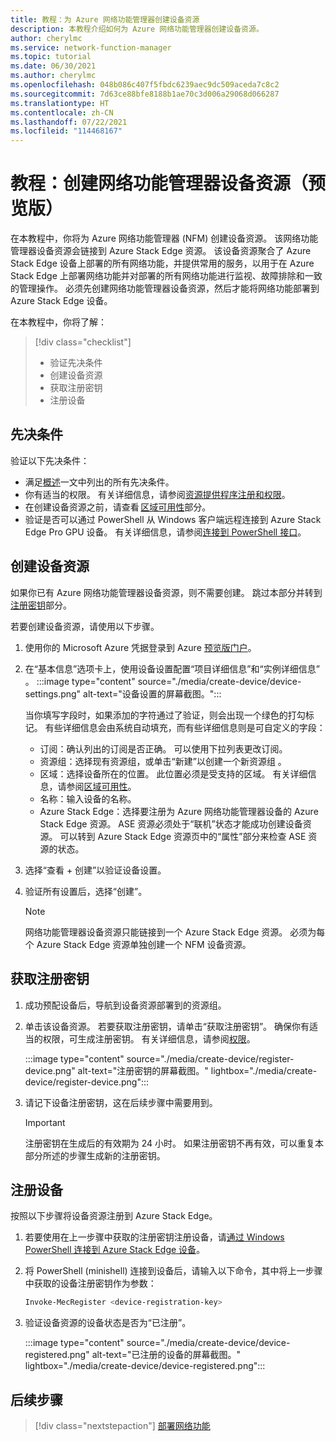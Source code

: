 ```yaml
---
title: 教程：为 Azure 网络功能管理器创建设备资源
description: 本教程介绍如何为 Azure 网络功能管理器创建设备资源。
author: cherylmc
ms.service: network-function-manager
ms.topic: tutorial
ms.date: 06/30/2021
ms.author: cherylmc
ms.openlocfilehash: 048b086c407f5fbdc6239aec9dc509aceda7c8c2
ms.sourcegitcommit: 7d63ce88bfe8188b1ae70c3d006a29068d066287
ms.translationtype: HT
ms.contentlocale: zh-CN
ms.lasthandoff: 07/22/2021
ms.locfileid: "114468167"
---
```

# <a name="tutorial-create-a-network-function-manager-device-resource-preview"></a>教程：创建网络功能管理器设备资源（预览版）

在本教程中，你将为 Azure 网络功能管理器 (NFM) 创建设备资源。 该网络功能管理器设备资源会链接到 Azure Stack Edge 资源。 该设备资源聚合了 Azure Stack Edge 设备上部署的所有网络功能，并提供常用的服务，以用于在 Azure Stack Edge 上部署网络功能并对部署的所有网络功能进行监视、故障排除和一致的管理操作。 必须先创建网络功能管理器设备资源，然后才能将网络功能部署到 Azure Stack Edge 设备。

在本教程中，你将了解：

> [!div class="checklist"]
> * 验证先决条件
> * 创建设备资源
> * 获取注册密钥
> * 注册设备

## <a name="prerequisites"></a><a name="pre"></a>先决条件

验证以下先决条件：

* 满足[概述](overview.md#prereq)一文中列出的所有先决条件。
* 你有适当的权限。 有关详细信息，请参阅[资源提供程序注册和权限](overview.md#permissions)。
* 在创建设备资源之前，请查看 [区域可用性](overview.md#regions)部分。
* 验证是否可以通过 PowerShell 从 Windows 客户端远程连接到 Azure Stack Edge Pro GPU 设备。 有关详细信息，请参阅[连接到 PowerShell 接口](../databox-online/azure-stack-edge-gpu-connect-powershell-interface.md#connect-to-the-powershell-interface)。

## <a name="create-a-device-resource"></a><a name="create"></a>创建设备资源

如果你已有 Azure 网络功能管理器设备资源，则不需要创建。 跳过本部分并转到[注册密钥](#key)部分。

若要创建设备资源，请使用以下步骤。

1. 使用你的 Microsoft Azure 凭据登录到 Azure [预览版门户](https://aka.ms/AzureNetworkFunctionManager)。

1. 在“基本信息”选项卡上，使用设备设置配置“项目详细信息”和“实例详细信息”  。
   :::image type="content" source="./media/create-device/device-settings.png" alt-text="设备设置的屏幕截图。":::

   当你填写字段时，如果添加的字符通过了验证，则会出现一个绿色的打勾标记。 有些详细信息会由系统自动填充，而有些详细信息则是可自定义的字段：

   * 订阅：确认列出的订阅是否正确。 可以使用下拉列表更改订阅。
   * 资源组：选择现有资源组，或单击“新建”以创建一个新资源组 。
   * 区域：选择设备所在的位置。 此位置必须是受支持的区域。 有关详细信息，请参阅[区域可用性](overview.md#regions)。
   * 名称：输入设备的名称。
   * Azure Stack Edge：选择要注册为 Azure 网络功能管理器设备的 Azure Stack Edge 资源。 ASE 资源必须处于“联机”状态才能成功创建设备资源。 可以转到 Azure Stack Edge 资源页中的“属性”部分来检查 ASE 资源的状态。
1. 选择“查看 + 创建”以验证设备设置。
1. 验证所有设置后，选择“创建”。
   
   >[!NOTE]
   >网络功能管理器设备资源只能链接到一个 Azure Stack Edge 资源。 必须为每个 Azure Stack Edge 资源单独创建一个 NFM 设备资源。
   >

## <a name="get-the-registration-key"></a><a name="key"></a>获取注册密钥

1. 成功预配设备后，导航到设备资源部署到的资源组。
1. 单击该设备资源。 若要获取注册密钥，请单击“获取注册密钥”。 确保你有适当的权限，可生成注册密钥。 有关详细信息，请参阅[权限](overview.md#permissions)。

   :::image type="content" source="./media/create-device/register-device.png" alt-text="注册密钥的屏幕截图。" lightbox="./media/create-device/register-device.png":::
1. 请记下设备注册密钥，这在后续步骤中需要用到。

   > [!IMPORTANT]
   > 注册密钥在生成后的有效期为 24 小时。 如果注册密钥不再有效，可以重复本部分所述的步骤生成新的注册密钥。
   >

## <a name="register-the-device"></a><a name="registration"></a>注册设备

按照以下步骤将设备资源注册到 Azure Stack Edge。

1. 若要使用在上一步骤中获取的注册密钥注册设备，请[通过 Windows PowerShell 连接到 Azure Stack Edge 设备](../databox-online/azure-stack-edge-gpu-connect-powershell-interface.md#connect-to-the-powershell-interface)。

1. 将 PowerShell (minishell) 连接到设备后，请输入以下命令，其中将上一步骤中获取的设备注册密钥作为参数：
   ```powershell
   Invoke-MecRegister <device-registration-key>
   ```

1. 验证设备资源的设备状态是否为“已注册”。

   :::image type="content" source="./media/create-device/device-registered.png" alt-text="已注册的设备的屏幕截图。" lightbox="./media/create-device/device-registered.png":::
 
## <a name="next-steps"></a>后续步骤

> [!div class="nextstepaction"]
> [部署网络功能](deploy-functions.md)
